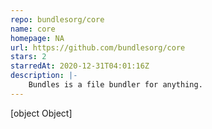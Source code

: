 ```yaml
---
repo: bundlesorg/core
name: core
homepage: NA
url: https://github.com/bundlesorg/core
stars: 2
starredAt: 2020-12-31T04:01:16Z
description: |-
    Bundles is a file bundler for anything.
---
```


[object Object]
